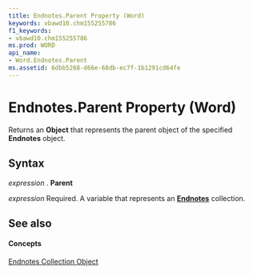 ```yaml
---
title: Endnotes.Parent Property (Word)
keywords: vbawd10.chm155255786
f1_keywords:
- vbawd10.chm155255786
ms.prod: WORD
api_name:
- Word.Endnotes.Parent
ms.assetid: 6dbb5268-d66e-68db-ec7f-1b1291cd64fe
---
```



# Endnotes.Parent Property (Word)

Returns an  **Object** that represents the parent object of the specified **Endnotes** object.


## Syntax

 _expression_ . **Parent**

 _expression_ Required. A variable that represents an **[Endnotes](endnotes-object-word.md)** collection.


## See also


#### Concepts


[Endnotes Collection Object](endnotes-object-word.md)

